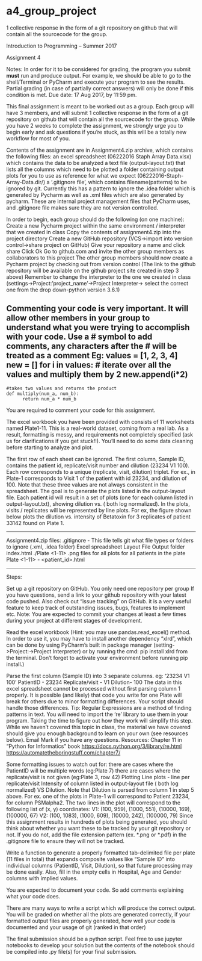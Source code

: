# a4_group_project
1 collective response in the form of a git repository on github that will contain all the sourcecode for the group. 


Introduction to Programming – Summer 2017

Assignment 4

Notes:
In order for it to be considered for grading, the program you submit **must** run and produce output. For example, we should be able to go to the shell/Terminal or PyCharm and execute your program to see the results. Partial grading (in case of partially correct answers) will only be done if this condition is met.
Due date: 17 Aug 2017, by 11:59 pm.

This final assignment is meant to be worked out as a group. Each group will have 3 members, and will submit 1 collective response in the form of a git repository on github that will contain all the sourcecode for the group. While you have 2 weeks to complete the assignment, we strongly urge you to begin early and ask questions if you’re stuck, as this will be a totally new workflow for most of you.

Contents of the assignment are in Assignment4.zip archive, which contains the following files:
an excel spreadsheet (06222016 Staph Array Data.xlsx) which contains the data to be analyzed
a text file (output-layout.txt) that lists all the columns which need to be plotted
a folder containing output plots for you to use as reference for what we expect (06222016-Staph-Array-Data.dir/)
a ‘.gitignore file’, which contains filename(patterns) to be ignored by git. Currently this has a pattern to ignore the .idea folder which is generated by Pycharm as well as .xml files which are also generated by pycharm. These are internal project management files that PyCharm uses, and .gitignore file makes sure they are not version controlled.

In order to begin, each group should do the following (on one machine):
Create a new Pycharm project within the same environment / interpreter that we created in class
Copy the contents of assignment4.zip into the project directory
Create a new GitHub repository (VCS->import into version control->share project on GitHub)
Give your repository a name and click share
Click Ok
Go to github.com and invite the other group members as collaborators to this project
The other group members should now create a Pycharm project by checking out from version control (The link to the github repository will be available on the github project site created in step 3 above)
Remember to change the interpreter to the one we created in class (settings->Project:’project_name’->Project Interpreter-> select the correct one from the drop down-python version 3.6.1)

Commenting your code is very important. It will allow other members in your group to understand what you were trying to accomplish with your code. Use a # symbol to add comments, any characters after the # will be treated as a comment
Eg:
	values = [1, 2, 3, 4]
	new = []
	for i in values: 		# iterate over all the values and multiply them by 2
	      new.append(i*2)
----------------------------------------------------------------------------------------------------
	#takes two values and returns the product
	def multiply(num_a, num_b):
	      return num_a * num_b

You are required to comment your code for this assignment.

The excel workbook you have been provided with consists of 11 worksheets named Plate1-11. This is a real-world dataset, coming from a real lab. As a result, formatting is messy, and requirements not completely specified (ask us for clarifications if you get stuck!!). You’ll need to do some data cleaning before starting to analyze and plot. 

The first row of each sheet can be ignored. The first column, Sample ID, contains the patient id, replicate/visit number and dilution (23234 V1 100). Each row corresponds to a unique (replicate, visit, dilution) triplet. For ex.,  in Plate-1 corresponds to Visit 1 of the patient with id 23234, and dilution of 100. Note that these three values are not always consistent in the spreadsheet. The goal is to generate the plots listed in the output-layout file. Each patient id will result in a set of plots (one for each column listed in output-layout.txt), showing dilution vs. <column intensity> ( both log normalized). In the plots, visits / replicates will be represented by line plots. For ex, the figure shown below plots the dilution vs. intensity of Betatoxin for 3 replicates of patient 33142 found on Plate 1.

------------------------------------------------------------------------------------------------------------------------------
Assignment4.zip files:
.gitignore	- This file tells git what file types or folders to ignore (.xml, .idea folder)
Excel spreadsheet
Layout File
Output folder
index.html
./Plate <1-11>
.png files for all plots for all patients in the plate
Plate <1-11> - <patient_id>.html

-------------------------------------------------------------------------------------------------------------------------------

Steps:

Set up a git repository on GitHub. You only need one repository per group
If you have questions, send a link to your github repository with your latest code pushed.
Also check out “issue tracking” on GitHub. it is a very useful feature to keep track of outstanding issues, bugs, features to implement etc.
Note: You are expected to commit your changes at least a few times during your project at different stages of development.

Read the excel workbook (Hint: you may use pandas.read_excel() method. In order to use it, you may have to install another dependency “xlrd”, which can be done by using PyCharm’s built in package manager (setting->Project:<project name>->Project Interpreter) or by running the cmd: pip install xlrd from the terminal. Don’t forget to activate your environment before running pip install.) 

Parse the first column (Sample ID) into 3 separate columns. eg: ‘23234 V1 100’
PatientID - 23234
Replicate/visit - V1
Dilution- 100
The data in this excel spreadsheet cannot be processed without first parsing column 1 properly. It is possible (and likely) that code you write for one Plate will break for others due to minor formatting differences. Your script should handle those differences. 
Tip: Regular Expressions are a method of finding patterns in text. You will need to import the ‘re’ library to use them in your program. Taking the time to figure out how they work will simplify this step. While we haven’t covered this topic in class, the material we have covered should give you enough background to learn on your own (see resources below). Email Mark if you have any questions.
Resources:
Chapter 11 in “Python for Informatics” book
https://docs.python.org/3/library/re.html
https://automatetheboringstuff.com/chapter7/ 

Some formatting issues to watch out for:
there are cases where the PatientID will be multiple words (eg:Plate 7)
there are cases where the replicate/visit is not given (eg:Plate 3, row 42)
Plotting
Line plots - line per replicate/visit
Intensity of column listed in output-layout file ( both log normalized) VS Dilution. Note that Dilution is parsed from column 1 in step 5 above. For ex. one of the plots in Plate-1 will correspond to Patient 23234, for column PSMalpha2. The two lines in the plot will correspond to the following list of (x, y) coordinates:
V1: (100, 959), (1000, 551), (10000, 169), (100000, 67)
V2: (100, 1083), (1000, 609), (10000, 242), (100000, 79)
Since this assignment results in hundreds of plots being generated, you should think about whether you want these to be tracked by your git repository or not. If you do not, add the file extension pattern (ex. *.png or *.pdf) in the .gitignore file to ensure they will not be tracked.

Write a function to generate a properly formatted tab-delimited file per plate (11 files in total) that expands composite values like “Sample ID” into individual columns (PatientID, Visit, Dilution), so that future processing may be done easily. Also, fill in the empty cells in Hospital, Age and Gender columns with implied values.

You are expected to document your code. So add comments explaining what your code does.

There are many ways to write a script which will produce the correct output. You will be graded on whether all the plots are generated correctly, if your formatted output files are properly generated, how well your code is documented and your usage of git (ranked in that order) 

The final submission should be a python script. Feel free to use jupyter notebooks to develop your solution but the contents of the notebook should be compiled into .py file(s) for your final submission.
